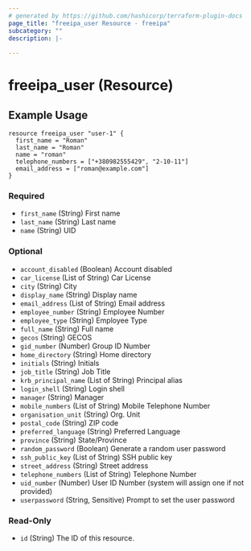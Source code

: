 ```yaml
---
# generated by https://github.com/hashicorp/terraform-plugin-docs
page_title: "freeipa_user Resource - freeipa"
subcategory: ""
description: |-
  
---
```


# freeipa_user (Resource)

## Example Usage
```hcl
resource freeipa_user "user-1" {
  first_name = "Roman"
  last_name = "Roman"
  name = "roman"
  telephone_numbers = ["+380982555429", "2-10-11"]
  email_address = ["roman@example.com"]
}
```

### Required

- `first_name` (String) First name
- `last_name` (String) Last name
- `name` (String) UID

### Optional

- `account_disabled` (Boolean) Account disabled
- `car_license` (List of String) Car License
- `city` (String) City
- `display_name` (String) Display name
- `email_address` (List of String) Email address
- `employee_number` (String) Employee Number
- `employee_type` (String) Employee Type
- `full_name` (String) Full name
- `gecos` (String) GECOS
- `gid_number` (Number) Group ID Number
- `home_directory` (String) Home directory
- `initials` (String) Initials
- `job_title` (String) Job Title
- `krb_principal_name` (List of String) Principal alias
- `login_shell` (String) Login shell
- `manager` (String) Manager
- `mobile_numbers` (List of String) Mobile Telephone Number
- `organisation_unit` (String) Org. Unit
- `postal_code` (String) ZIP code
- `preferred_language` (String) Preferred Language
- `province` (String) State/Province
- `random_password` (Boolean) Generate a random user password
- `ssh_public_key` (List of String) SSH public key
- `street_address` (String) Street address
- `telephone_numbers` (List of String) Telephone Number
- `uid_number` (Number) User ID Number (system will assign one if not provided)
- `userpassword` (String, Sensitive) Prompt to set the user password

### Read-Only

- `id` (String) The ID of this resource.


